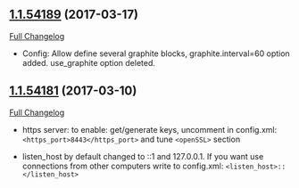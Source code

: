 
## [1.1.54189](https://github.com/yandex/Clickhouse/tree/v1.1.54189-testing) (2017-03-17)
[Full Changelog](https://github.com/yandex/Clickhouse/compare/v1.1.54188-stable...v1.1.54189-testing)

- Config: Allow define several graphite blocks, graphite.interval=60 option added. use_graphite option deleted.


## [1.1.54181](https://github.com/yandex/Clickhouse/tree/v1.1.54181-testing) (2017-03-10)
[Full Changelog](https://github.com/yandex/Clickhouse/compare/v1.1.54165-stable...v1.1.54181-testing)

- https server:
  to enable: get/generate keys, uncomment in config.xml:  `<https_port>8443</https_port>` and tune `<openSSL>` section


- listen_host by default changed to ::1 and 127.0.0.1.
  If you want use connections from other computers write to config.xml: `<listen_host>::</listen_host>`


